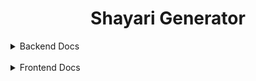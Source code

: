 <h1 align="center">Shayari Generator</h1>

<details>

<summary>Backend Docs</summary>

<br>

<h1 align="center">Shayari Generator Backend</h1>

<br>

## About

<br>

This is Shyari Generator Backend Section so user can use this to generate shayaari in hindi or English Both.

<br>

## Clone Repository

<br>

```
git clone https://github.com/Amanmandal-M/Shayari_Generator.git
```

<br>

## Installation

<br>

```
cd Backend

npm i / npm install
```

<br>

## Start the Backend server

<br>

```
npm run start

node server.js
```

<br>

##  MVC Structure

```
├── index.js
├── configs
|    └── db.js
├── models
|    └── shayariModels.js
├── routes
|    └── shayariRoutes.js
├──controllers
|    └── shayariControllers.js
```

Note : 

- You can use any of them .

- Before doing anything first create .env file and put your `OPENAI_API_KEY = <Your OpenAI Key>`

<br>

## Backend Deployment URL

<h2>
    <strong>
        <a href="https://shayari-generator-backend.onrender.com">Railway</a>
    </strong>
</h2>

<br>

</details>

<br>

<details>

<summary>Frontend Docs</summary>

<br>

<h1 align="center">Shayari Generator Frontend</h1>

<br>

## About

<br>

This is Shyari Generator Frontend Section so user can use this to generate shayaari in hindi or English Both.

</details>

